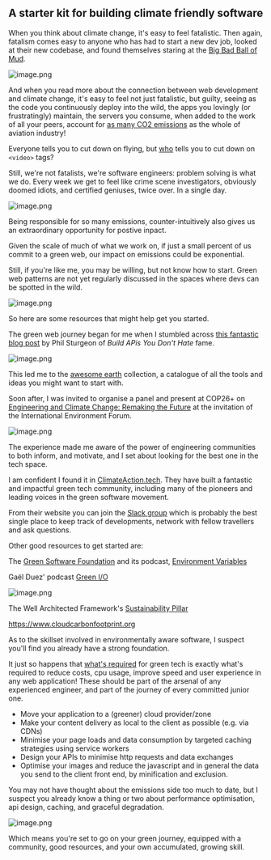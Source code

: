 ## A starter kit for building climate friendly software

When you think about climate change, it's easy to feel fatalistic. Then again, fatalism comes easy to anyone who has had to start a new dev job, looked at their new codebase, and found themselves staring at the [Big Bad Ball of Mud](https://wiki.c2.com/?BigBallOfMud).

![image.png](https://cdn.hashnode.com/res/hashnode/image/upload/v1656871668427/HutQAtJDxW.png?height=1200&width=675&align="center")

And when you read more about the connection between web development and climate change, it's easy to feel not just fatalistic, but guilty, seeing as the code you continuously deploy into the wild, the apps you lovingly (or frustratingly) maintain, the servers you consume, when added to the work of all your peers, account for [as many CO2 emissions](https://www.google.com/amp/s/www.ovoenergy.com/blog/green/the-carbon-footprint-of-the-internet/amp) as the whole of aviation industry!

Everyone tells you to cut down on flying, but [who](https://theshiftproject.org/wp-content/uploads/2019/07/2019-02.pdf) tells you to cut down on `<video>` tags?

Still, we're not fatalists, we're software engineers: problem solving is what we do. Every week we get to feel like crime scene investigators, obviously doomed idiots, and certified geniuses, twice over. In a single day.

![image.png](https://cdn.hashnode.com/res/hashnode/image/upload/v1656871623326/1MSnIORpO.png?height=1200&width=675&align="center")

Being responsible for so many emissions, counter-intuitively also gives us an extraordinary opportunity for postive inpact.

Given the scale of much of what we work on, if just a small percent of us commit to a green web, our impact on emissions could be exponential.

Still, if you're like me, you may be willing, but not know how to start. Green web patterns are not yet regularly discussed in the spaces where devs can be spotted in the wild.

![image.png](https://cdn.hashnode.com/res/hashnode/image/upload/v1656962216192/a0TxogwHS.png?height=1200&width=675&align="center")

So here are some resources that might help get you started.

The green web journey began for me when I stumbled across [this fantastic blog post](https://phil.tech/2020/tech-climate) by Phil Sturgeon of _Build APis You Don't Hate_ fame.

![image.png](https://cdn.hashnode.com/res/hashnode/image/upload/v1656963818217/W6teyuJN_.png?height=1200&width=675&align="center")

This led me to the [awesome earth](https://github.com/philsturgeon/awesome-earth) collection, a catalogue of all the tools and ideas you might want to start with.

Soon after, I was invited to organise a panel and present at COP26+ on [Engineering and Climate Change: Remaking the Future](https://m.youtube.com/watch?v=SXzKvNUKpxg&t=28) at the invitation of the International Environment Forum.

![image.png](https://cdn.hashnode.com/res/hashnode/image/upload/v1656963243006/ubOR8N83E.png?height=1200&width=675&align="center")

The experience made me aware of the power of engineering communities to both inform, and motivate, and I set about looking for the best one in the tech space.

I am confident I found it in [ClimateAction.tech](https://ClimateAction.tech).
They have built a fantastic and impactful green tech community, including many of the pioneers and leading voices in the green software movement.

From their website you can join the [Slack group](https://docs.google.com/forms/d/e/1FAIpQLSdtvNeUkNkPybk9_Ln5klL1RUPHUCwfK4OfF-odRWnHME9d-g/viewform) which is probably the best single place to keep track of developments, network with fellow travellers and ask questions.

Other good resources to get started are:

The [Green Software Foundation](https://greensoftware.foundation) and its podcast, [Environment Variables](https://podcast.greensoftware.foundation)

Gaël Duez' podcast [Green I/O](https://open.spotify.com/show/5inTsYpe1AZeCmLbLDjPx6)

![image.png](https://cdn.hashnode.com/res/hashnode/image/upload/v1656962544528/3KRLQJK6U.png?height=1200&width=675&align="center")

The Well Architected Framework's [Sustainability Pillar](https://aws.amazon.com/blogs/aws/sustainability-pillar-well-architected-framework)

https://www.cloudcarbonfootprint.org

As to the skillset involved in environmentally aware software, I suspect you'll find you already have a strong foundation.

It just so happens that [what's required](https://www.awwwards.com/how-to-deliver-a-highly-emotional-and-interactive-experience-with-a-low-carbon-impact.html) for green tech is exactly what's required to reduce costs, cpu usage, improve speed and user experience in any web application! These should be part of the arsenal of any experienced engineer, and part of the journey of every committed junior one.

- Move your application to a (greener) cloud provider/zone
- Make your content delivery as local to the client as possible (e.g. via CDNs)
- Minimise your page loads and data consumption by targeted caching strategies using service workers
- Design your APIs to minimise http requests and data exchanges
- Optimise your images and reduce the javascript and in general the data you send to the client front end, by minification and exclusion.

You may not have thought about the emissions side too much to date, but I suspect you already know a thing or two about performance optimisation, api design, caching, and graceful degradation.

![image.png](https://cdn.hashnode.com/res/hashnode/image/upload/v1656962739303/A30s2Ry3K.png?height=1200&width=675&align="center")

Which means you're set to go on your green journey, equipped with a community, good resources, and your own accumulated, growing skill.
